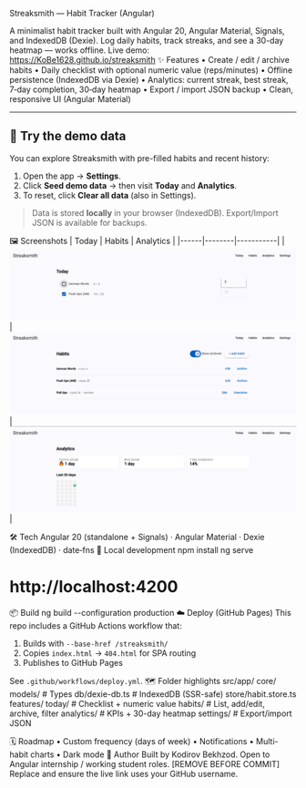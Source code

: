 Streaksmith — Habit Tracker (Angular)

A minimalist habit tracker built with Angular 20, Angular Material, Signals, and IndexedDB (Dexie). Log daily habits, track streaks, and see a 30-day heatmap — works offline.
Live demo: https://KoBe1628.github.io/streaksmith
✨ Features
• Create / edit / archive habits
• Daily checklist with optional numeric value (reps/minutes)
• Offline persistence (IndexedDB via Dexie)
• Analytics: current streak, best streak, 7‑day completion, 30‑day heatmap
• Export / import JSON backup
• Clean, responsive UI (Angular Material)

---

## 👀 Try the demo data

You can explore Streaksmith with pre-filled habits and recent history:

1. Open the app → **Settings**.
2. Click **Seed demo data** → then visit **Today** and **Analytics**.
3. To reset, click **Clear all data** (also in Settings).

> Data is stored **locally** in your browser (IndexedDB). Export/Import JSON is available for backups.

🖼️ Screenshots
| Today | Habits | Analytics |
|------|--------|-----------|
| ![Today](public/screenshots/today.png) | ![Habits](public/screenshots/habits.png) | ![Analytics](public/screenshots/analytics.png) |

🛠 Tech
Angular 20 (standalone + Signals) · Angular Material · Dexie (IndexedDB) · date‑fns
🚀 Local development
npm install
ng serve
# http://localhost:4200

📦 Build
ng build --configuration production
☁️ Deploy (GitHub Pages)
This repo includes a GitHub Actions workflow that:
1) Builds with `--base-href /streaksmith/`
2) Copies `index.html` → `404.html` for SPA routing
3) Publishes to GitHub Pages

See `.github/workflows/deploy.yml`.
🗺 Folder highlights
src/app/
  core/
    models/            # Types
    db/dexie-db.ts     # IndexedDB (SSR-safe)
    store/habit.store.ts
  features/
    today/             # Checklist + numeric value
    habits/            # List, add/edit, archive, filter
    analytics/         # KPIs + 30-day heatmap
    settings/          # Export/import JSON

🗓 Roadmap
• Custom frequency (days of week)
• Notifications
• Multi-habit charts
• Dark mode
👤 Author
Built by Kodirov Bekhzod. Open to Angular internship / working student roles.
[REMOVE BEFORE COMMIT] Replace <YOUR NAME> and ensure the live link uses your GitHub username.
